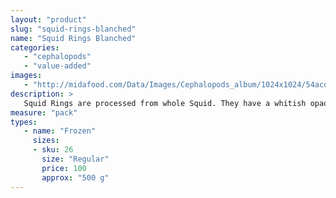 ```yaml
---
layout: "product"
slug: "squid-rings-blanched"
name: "Squid Rings Blanched"
categories:
   - "cephalopods"
   - "value-added"
images:
   - "http://midafood.com/Data/Images/Cephalopods_album/1024x1024/54acdb860b253565.jpg"
description: >
   Squid Rings are processed from whole Squid. They have a whitish opaque color and are moderately elastic. Squid Rings are best for stir-fried or deep fried calamari.
measure: "pack"
types: 
   - name: "Frozen"
     sizes: 
     - sku: 26
       size: "Regular"
       price: 100
       approx: "500 g"
---
```

